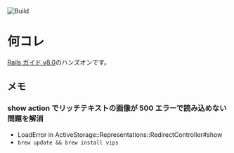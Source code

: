 <img alt="Build" src="https://github.com/hideyuki-matsuyama/rails_guide_v8/workflows/Build/badge.svg">

# 何コレ

[Rails ガイド v8.0](https://railsguides.jp/v8.0/getting_started.html)のハンズオンです。

## メモ
### show action でリッチテキストの画像が 500 エラーで読み込めない問題を解消

- LoadError in ActiveStorage::Representations::RedirectController#show
- `brew update && brew install vips`
